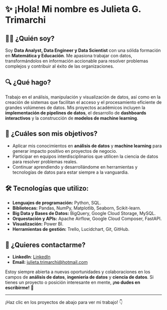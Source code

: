 # ✨ ¡Hola! Mi nombre es Julieta G. Trimarchi

## 👩‍💻 ¿Quién soy?

Soy **Data Analyst, Data Engineer y Data Scientist** con una sólida formación en **Matemática y Educación**. Me apasiona trabajar con datos, transformándolos en información accionable para resolver problemas complejos y contribuir al éxito de las organizaciones.

## 🔍 ¿Qué hago?

Trabajo en el análisis, manipulación y visualización de datos, así como en la creación de sistemas que facilitan el acceso y el procesamiento eficiente de grandes volúmenes de datos. Mis proyectos académicos incluyen la **implementación de pipelines de datos**, el desarrollo de **dashboards interactivos** y la construcción de **modelos de machine learning**.

## 🎯 ¿Cuáles son mis objetivos?

- Aplicar mis conocimientos en **análisis de datos** y **machine learning** para generar impacto positivo en proyectos de negocio.
- Participar en equipos interdisciplinarios que utilicen la ciencia de datos para resolver problemas reales.
- Continuar aprendiendo y desarrollándome en herramientas y tecnologías de datos para estar siempre a la vanguardia.

## 🛠️ Tecnologías que utilizo:

- **Lenguajes de programación:** Python, SQL.
- **Bibliotecas:** Pandas, NumPy, Matplotlib, Seaborn, Scikit-learn.
- **Big Data y Bases de Datos:** BigQuery, Google Cloud Storage, MySQL.
- **Orquestación y APIs:** Apache Airflow, Google Cloud Composer, FastAPI.
- **Visualización:** Power BI.
- **Herramientas de gestión:** Trello, Lucidchart, Git, GitHub.

## 💬 ¿Quieres contactarme?

- **LinkedIn**: [LinkedIn](https://www.linkedin.com/in/julieta-trimarchi/)
- **Email:** julieta.trimarchi@hotmail.com

Estoy siempre abierta a nuevas oportunidades y colaboraciones en los campos de **análisis de datos**, **ingeniería de datos** y **ciencia de datos**. Si tienes un proyecto o posición interesante en mente, **¡no dudes en escribirme!** 🚀

---

¡Haz clic en los proyectos de abajo para ver mi trabajo! 👇

